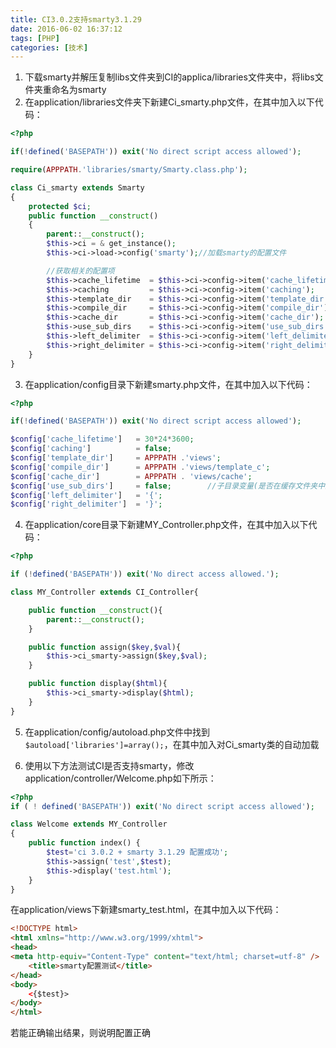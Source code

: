 ```yaml
---
title: CI3.0.2支持smarty3.1.29
date: 2016-06-02 16:37:12
tags: [PHP]
categories: [技术]
---
```


1. 下载smarty并解压复制libs文件夹到CI的applica/libraries文件夹中，将libs文件夹重命名为smarty
2. 在application/libraries文件夹下新建Ci_smarty.php文件，在其中加入以下代码：

```php
<?php

if(!defined('BASEPATH')) exit('No direct script access allowed');

require(APPPATH.'libraries/smarty/Smarty.class.php');

class Ci_smarty extends Smarty
{
    protected $ci;
    public function __construct()
    {
        parent::__construct();
        $this->ci = & get_instance();
        $this->ci->load->config('smarty');//加载smarty的配置文件

        //获取相关的配置项
        $this->cache_lifetime  = $this->ci->config->item('cache_lifetime');
        $this->caching         = $this->ci->config->item('caching');
        $this->template_dir    = $this->ci->config->item('template_dir');
        $this->compile_dir     = $this->ci->config->item('compile_dir');
        $this->cache_dir       = $this->ci->config->item('cache_dir');
        $this->use_sub_dirs    = $this->ci->config->item('use_sub_dirs');
        $this->left_delimiter  = $this->ci->config->item('left_delimiter');
        $this->right_delimiter = $this->ci->config->item('right_delimiter');
    }
}
```
<!--more-->
3. 在application/config目录下新建smarty.php文件，在其中加入以下代码：

```php
<?php

if(!defined('BASEPATH')) exit('No direct script access allowed');

$config['cache_lifetime']   = 30*24*3600;
$config['caching']          = false;
$config['template_dir']     = APPPATH .'views';
$config['compile_dir']      = APPPATH .'views/template_c';
$config['cache_dir']        = APPPATH . 'views/cache';
$config['use_sub_dirs']     = false;		//子目录变量(是否在缓存文件夹中生成子目录)
$config['left_delimiter']   = '{';
$config['right_delimiter']  = '}';
```
4. 在application/core目录下新建MY_Controller.php文件，在其中加入以下代码：

```php
<?php

if (!defined('BASEPATH')) exit('No direct access allowed.');

class MY_Controller extends CI_Controller{

	public function __construct(){
		parent::__construct();
	}

	public function assign($key,$val){
		$this->ci_smarty->assign($key,$val);
	}

	public function display($html){
		$this->ci_smarty->display($html);
	}
}
```
5. 在application/config/autoload.php文件中找到`$autoload['libraries']=array();`，在其中加入对Ci_smarty类的自动加载

6. 使用以下方法测试CI是否支持smarty，修改application/controller/Welcome.php如下所示：

```php
<?php
if ( ! defined('BASEPATH')) exit('No direct script access allowed');

class Welcome extends MY_Controller
{
    public function index() {
        $test='ci 3.0.2 + smarty 3.1.29 配置成功';
        $this->assign('test',$test);
        $this->display('test.html');
    }
}
```
在application/views下新建smarty_test.html，在其中加入以下代码：

```html
<!DOCTYPE html>
<html xmlns="http://www.w3.org/1999/xhtml">
<head>
<meta http-equiv="Content-Type" content="text/html; charset=utf-8" />
    <title>smarty配置测试</title>
</head>
<body>
    <{$test}>
</body>
</html>
```
若能正确输出结果，则说明配置正确
